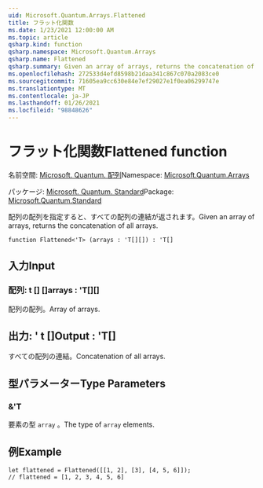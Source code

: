 ```yaml
---
uid: Microsoft.Quantum.Arrays.Flattened
title: フラット化関数
ms.date: 1/23/2021 12:00:00 AM
ms.topic: article
qsharp.kind: function
qsharp.namespace: Microsoft.Quantum.Arrays
qsharp.name: Flattened
qsharp.summary: Given an array of arrays, returns the concatenation of all arrays.
ms.openlocfilehash: 272533d4efd8598b21daa341c867c070a2083ce0
ms.sourcegitcommit: 71605ea9cc630e84e7ef29027e1f0ea06299747e
ms.translationtype: MT
ms.contentlocale: ja-JP
ms.lasthandoff: 01/26/2021
ms.locfileid: "98848626"
---
```

# <a name="flattened-function"></a><span data-ttu-id="95f8f-102">フラット化関数</span><span class="sxs-lookup"><span data-stu-id="95f8f-102">Flattened function</span></span>

<span data-ttu-id="95f8f-103">名前空間: [Microsoft. Quantum. 配列](xref:Microsoft.Quantum.Arrays)</span><span class="sxs-lookup"><span data-stu-id="95f8f-103">Namespace: [Microsoft.Quantum.Arrays](xref:Microsoft.Quantum.Arrays)</span></span>

<span data-ttu-id="95f8f-104">パッケージ: [Microsoft. Quantum. Standard](https://nuget.org/packages/Microsoft.Quantum.Standard)</span><span class="sxs-lookup"><span data-stu-id="95f8f-104">Package: [Microsoft.Quantum.Standard](https://nuget.org/packages/Microsoft.Quantum.Standard)</span></span>


<span data-ttu-id="95f8f-105">配列の配列を指定すると、すべての配列の連結が返されます。</span><span class="sxs-lookup"><span data-stu-id="95f8f-105">Given an array of arrays, returns the concatenation of all arrays.</span></span>

```qsharp
function Flattened<'T> (arrays : 'T[][]) : 'T[]
```


## <a name="input"></a><span data-ttu-id="95f8f-106">入力</span><span class="sxs-lookup"><span data-stu-id="95f8f-106">Input</span></span>

### <a name="arrays--t"></a><span data-ttu-id="95f8f-107">配列: t [] []</span><span class="sxs-lookup"><span data-stu-id="95f8f-107">arrays : 'T[][]</span></span>

<span data-ttu-id="95f8f-108">配列の配列。</span><span class="sxs-lookup"><span data-stu-id="95f8f-108">Array of arrays.</span></span>



## <a name="output--t"></a><span data-ttu-id="95f8f-109">出力: ' t []</span><span class="sxs-lookup"><span data-stu-id="95f8f-109">Output : 'T[]</span></span>

<span data-ttu-id="95f8f-110">すべての配列の連結。</span><span class="sxs-lookup"><span data-stu-id="95f8f-110">Concatenation of all arrays.</span></span>

## <a name="type-parameters"></a><span data-ttu-id="95f8f-111">型パラメーター</span><span class="sxs-lookup"><span data-stu-id="95f8f-111">Type Parameters</span></span>

### <a name="t"></a><span data-ttu-id="95f8f-112">&</span><span class="sxs-lookup"><span data-stu-id="95f8f-112">'T</span></span>

<span data-ttu-id="95f8f-113">要素の型 `array` 。</span><span class="sxs-lookup"><span data-stu-id="95f8f-113">The type of `array` elements.</span></span>

## <a name="example"></a><span data-ttu-id="95f8f-114">例</span><span class="sxs-lookup"><span data-stu-id="95f8f-114">Example</span></span>

```qsharp
let flattened = Flattened([[1, 2], [3], [4, 5, 6]]);
// flattened = [1, 2, 3, 4, 5, 6]
```